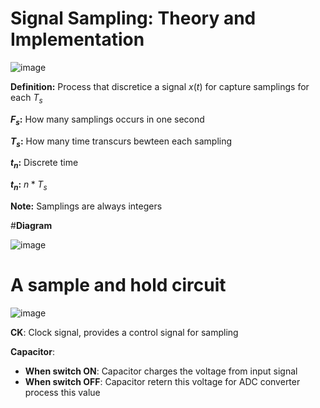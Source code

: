 # Signal Sampling: Theory and Implementation

![image](https://github.com/user-attachments/assets/ceb1e903-8654-46f8-af4c-405f4d03ad73)

**Definition:** Process that discretice a signal $x(t)$ for capture samplings for each $T_s$ 

**$F_s$:** How many samplings occurs in one second

**$T_s$:** How many time transcurs bewteen each sampling

**$t_n$:** Discrete time

**$t_n$:** $n*T_s$

**Note:** Samplings are always integers

#**Diagram**

![image](https://github.com/user-attachments/assets/6de6dfde-dd1d-4de7-bef0-d83be1de51f7)

# **A sample and hold circuit**

![image](https://github.com/user-attachments/assets/6388e3ad-dd69-4907-acb4-287dedf0b6b2)

**CK**: Clock signal, provides a control signal for sampling

**Capacitor**: 
  - **When switch ON**: Capacitor charges the voltage from input signal
  - **When switch OFF**: Capacitor retern this voltage for ADC converter process this value

    
